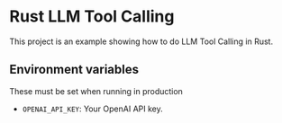 # Rust LLM Tool Calling

This project is an example showing how to do LLM Tool Calling in Rust.

## Environment variables

These must be set when running in production

- `OPENAI_API_KEY`: Your OpenAI API key.
